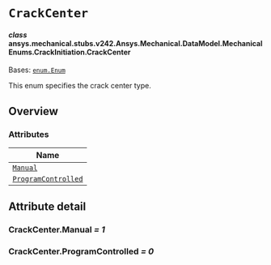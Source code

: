 # `CrackCenter`



#### *class* ansys.mechanical.stubs.v242.Ansys.Mechanical.DataModel.MechanicalEnums.CrackInitiation.CrackCenter

Bases: [`enum.Enum`](https://docs.python.org/3/library/enum.html#enum.Enum)

This enum specifies the crack center type.

<!-- !! processed by numpydoc !! -->

<a id="overview"></a>

## Overview

### Attributes

| Name |
| ------------------------------------------------------- |
| [`Manual`](#CrackCenter.Manual) |
| [`ProgramControlled`](#CrackCenter.ProgramControlled) |

<a id="attribute-detail"></a>

## Attribute detail

<a id="CrackCenter.Manual"></a>

### CrackCenter.Manual *= 1*

<a id="CrackCenter.ProgramControlled"></a>

### CrackCenter.ProgramControlled *= 0*


